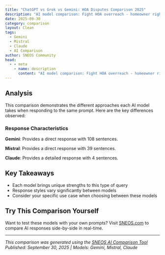 ```yaml
---
title: "ChatGPT vs Grok vs Gemini: HOA Disputes Comparison 2025"
description: "AI model comparison: Fight HOA overreach - homeowner rights vs community rules..."
date: 2025-09-30
category: comparison
layout: Clean
tags:
  - Gemini
  - Mistral
  - Claude
  - AI Comparison
author: SNEOS Community
head:
  - - meta
    - name: description
      content: "AI model comparison: Fight HOA overreach - homeowner rights vs community rules..."
---
```


<ChatComparison
  title="ChatGPT vs Grok vs Gemini: HOA Disputes Comparison 2025"
  prompt="Fight HOA overreach - homeowner rights vs community rules"
  :responses='{
    "Gemini": "Fighting HOA overreach is a common and often frustrating experience for homeowners. Here\u0027s a breakdown of homeowner rights, community rules, and how to navigate disputes:\n\n**I. Understanding the Landscape: HOA Powers \u0026 Limitations**\n\n*   **HOA Governing Documents:** The foundation of HOA power lies in these documents:\n    *   **CC\u0026Rs (Covenants, Conditions, and Restrictions):** These are recorded with the county and bind all homeowners. They outline permissible and prohibited uses of property, architectural guidelines, maintenance responsibilities, and more.  **Crucially, CC\u0026Rs must be reasonable, uniformly enforced, and not violate public policy or existing laws.**\n    *   **Bylaws:** Govern the operation of the HOA, including board member elections, meeting procedures, and voting rights.\n    *   **Rules and Regulations:**  These are often more specific and can be updated by the board (within the bounds of the CC\u0026Rs). They might cover parking, landscaping specifics, pool hours, etc.\n*   **State Laws:** Many states have laws regulating HOAs, often covering issues like:\n    *   **Disclosure Requirements:**  HOAs must provide certain documents to potential buyers.\n    *   **Assessment Limitations:** Limits on how much assessments can increase each year.\n    *   **Foreclosure Procedures:**  Restrictions on HOA\u0027s ability to foreclose on a home for unpaid assessments.\n    *   **Dispute Resolution:**  Requirements for mediation or arbitration before lawsuits.\n    *   **Solar Rights:** Laws protecting homeowners\u0027 rights to install solar panels.\n    *   **Pet Ownership:** Limits on breed or weight restrictions in some states.\n*   **Federal Laws:** Federal laws, like the Fair Housing Act, apply to HOAs and prohibit discrimination based on race, color, religion, sex, familial status, national origin, and disability.\n*   **HOA\u0027s Fiduciary Duty:**  Board members have a fiduciary duty to act in the best interests of the community. This means acting reasonably, in good faith, and with due care. They cannot use their position for personal gain.\n\n**II. Common Areas of HOA Overreach**\n\n*   **Architectural Control:**  Denying reasonable modifications or additions to your home (e.g., requiring specific paint colors or landscaping that doesn\u0027t suit the climate).\n*   **Landscaping Restrictions:**  Overly strict rules about lawn care, plant types, or vegetable gardens.\n*   **Parking Rules:**  Unreasonable restrictions on parking for residents or guests.\n*   **Pet Restrictions:**  Prohibiting certain breeds or limiting the number of pets.\n*   **Fines:**  Imposing excessive or arbitrary fines without proper notice or due process.\n*   **Selective Enforcement:**  Enforcing rules against some homeowners but not others (e.g., ignoring similar violations by board members).\n*   **Lack of Transparency:**  Failing to provide access to HOA documents, holding secret meetings, or making decisions without homeowner input.\n*   **Harassment:** Persistent and unreasonable communication, threats, or intimidation.\n\n**III.  Homeowner Rights**\n\n*   **Right to Access Governing Documents:**  You have the right to review and obtain copies of the CC\u0026Rs, bylaws, rules and regulations, meeting minutes, and financial records.\n*   **Right to Attend Meetings:**  In most states, you have the right to attend HOA board meetings (with some exceptions for executive sessions).\n*   **Right to Vote:**  You have the right to vote on important HOA matters, such as budget approvals, amendments to the CC\u0026Rs, and election of board members.\n*   **Right to Due Process:**  Before being fined or penalized, you have the right to notice of the violation, an opportunity to be heard, and a fair process for appealing the decision.  This is often outlined in the HOA documents and/or state law.\n*   **Right to Fair Treatment:**  The HOA must enforce rules uniformly and without discrimination.\n*   **Right to Peaceful Enjoyment:**  You have the right to use and enjoy your property without unreasonable interference from the HOA.\n*   **Right to Legal Recourse:**  If the HOA violates your rights, you have the right to pursue legal action.\n\n**IV.  Strategies for Fighting HOA Overreach**\n\n1.  **Know Your Documents:**\n    *   Thoroughly read and understand the CC\u0026Rs, bylaws, and rules and regulations.  Identify the specific clauses the HOA is relying on and whether they are being applied correctly and consistently.\n2.  **Communicate in Writing:**\n    *   Document everything.  Send all complaints, requests, and communications to the HOA in writing (email is fine).  Keep copies of everything.\n3.  **Attend Meetings:**\n    *   Attend HOA board meetings and voice your concerns.  Be polite but firm.  Prepare your arguments in advance and bring supporting evidence.\n4.  **Build a Coalition:**\n    *   Talk to your neighbors and see if they share your concerns.  There\u0027s strength in numbers.  Form a group to advocate for change.\n5.  **Negotiate and Mediate:**\n    *   Try to negotiate a resolution with the HOA board.  Consider mediation as a way to resolve disputes amicably.  Many states require mediation before legal action can be taken.\n6.  **Appeal the Decision:**\n    *   If the HOA issues a fine or denies a request, follow the HOA\u0027s appeal process.  Present your case clearly and concisely.\n7.  **Review State Laws:**\n    *   Research your state\u0027s laws regarding HOAs.  This will help you understand your rights and the HOA\u0027s limitations.\n8.  **Consult with an Attorney:**\n    *   If you are unable to resolve the issue through negotiation or mediation, consult with an attorney who specializes in HOA law.  An attorney can advise you on your legal options and represent you in court.\n9.  **Consider ADR (Alternative Dispute Resolution):**\n    *   Explore options like arbitration. While not always binding, it can offer a less expensive and time-consuming alternative to litigation.\n10. **Run for the Board:**\n    *   If you are passionate about making a change, consider running for the HOA board.  This will give you a direct voice in decision-making.\n11. **Document Selective Enforcement:**\n    *   If you believe the HOA is selectively enforcing rules, gather evidence of similar violations that have not been addressed.  Photos, dates, and witness statements can be helpful.\n\n**V. When to Seek Legal Help**\n\n*   **The HOA is violating state or federal law.**\n*   **The HOA is acting in bad faith or breaching its fiduciary duty.**\n*   **You have exhausted all other avenues for resolving the dispute.**\n*   **The financial stakes are high (e.g., a significant fine or potential foreclosure).**\n*   **The HOA is engaging in harassment or discrimination.**\n*   **You are facing legal action from the HOA.**\n\n**VI. Important Considerations**\n\n*   **Reasonableness:** Courts generally uphold HOA rules that are reasonable and uniformly enforced.\n*   **Uniform Enforcement:**  The HOA must enforce its rules consistently. Selective enforcement can be a basis for challenging a rule.\n*   **Amendments:**  HOA documents can be amended, but the process typically requires a vote of the homeowners.  Lobby for changes to rules you find unreasonable.\n*   **Cost:**  Fighting an HOA can be expensive, both in terms of legal fees and time.  Consider the costs and benefits before pursuing legal action.\n*   **Community Relations:**  Remember that you will still be living in the community with your neighbors.  Try to resolve disputes amicably and maintain positive relationships.\n\n**VII. Key Questions to Ask Yourself:**\n\n*   **Is the rule valid?** Does it comply with the CC\u0026Rs, bylaws, and state law?\n*   **Is the rule being applied fairly?** Is it being enforced uniformly?\n*   **Is the rule reasonable?** Is there a legitimate purpose for the rule, and is it the least restrictive means of achieving that purpose?\n*   **What are the potential consequences of fighting the HOA?** What are the financial costs, and what impact will it have on your relationships with your neighbors?\n\nFighting HOA overreach can be challenging, but by understanding your rights, documenting your concerns, and pursuing appropriate strategies, you can protect your property and maintain a positive living environment. Good luck!\n",
    "Mistral": "Fighting Homeowners Association (HOA) overreach involves understanding your rights as a homeowner, the rules of your community, and the legal framework that governs HOAs. Here are some steps you can take:\n\n### 1. **Understand Your HOA\u0027s Governing Documents**\n   - **Review the Covenants, Conditions, and Restrictions (CC\u0026Rs):** These documents outline the rules and regulations of your community.\n   - **Check the Bylaws:** These detail the operational procedures of the HOA.\n   - **Read the Rules and Regulations:** These are additional guidelines that the HOA board may have adopted.\n\n### 2. **Know Your Rights**\n   - **State Laws:** Many states have laws that govern HOAs and protect homeowner rights. Familiarize yourself with these laws.\n   - **Federal Laws:** Certain federal laws, such as the Fair Housing Act, may also apply.\n\n### 3. **Document Everything**\n   - **Keep Records:** Maintain detailed records of all communications with the HOA, including emails, letters, and meeting notes.\n   - **Photographs and Videos:** Document any issues or violations with photographs or videos.\n\n### 4. **Attend HOA Meetings**\n   - **Participate:** Regularly attend HOA meetings to stay informed and voice your concerns.\n   - **Vote:** Ensure you vote in HOA elections and on important issues.\n\n### 5. **Communicate with the HOA Board**\n   - **Write Letters:** Send formal letters to the HOA board outlining your concerns and requesting a resolution.\n   - **Meet in Person:** Request a meeting with the HOA board to discuss your issues face-to-face.\n\n### 6. **Seek Legal Advice**\n   - **Consult a Lawyer:** If the HOA is not responsive or if the issue is serious, consider consulting with a lawyer who specializes in HOA law.\n   - **Mediation:** Some disputes can be resolved through mediation, which is often less costly and time-consuming than litigation.\n\n### 7. **File a Complaint**\n   - **State Agencies:** Some states have agencies that oversee HOAs and can investigate complaints.\n   - **Court Action:** As a last resort, you may need to take legal action against the HOA.\n\n### 8. **Build Support**\n   - **Neighbors:** Talk to your neighbors and see if they share your concerns. Collective action can be more effective.\n   - **Petitions:** Start a petition to gather support for your cause.\n\n### 9. **Educate Yourself**\n   - **HOA Laws:** Learn about the specific laws that apply to HOAs in your state.\n   - **Homeowner Rights:** Understand your rights as a homeowner and how they intersect with HOA rules.\n\n### 10. **Stay Calm and Professional**\n   - **Avoid Confrontation:** Keep your interactions with the HOA professional and avoid personal attacks.\n   - **Document Everything:** Continue to document all communications and actions taken by the HOA.\n\n### Common Issues to Watch For:\n   - **Unreasonable Fines:** Ensure that any fines imposed are reasonable and in accordance with the governing documents.\n   - **Selective Enforcement:** Make sure the HOA is applying rules consistently and fairly.\n   - **Overstepping Boundaries:** Ensure the HOA is not overstepping its authority, such as by attempting to regulate activities inside your home.\n\n### Conclusion\nFighting HOA overreach requires a combination of understanding your rights, documenting your case, and taking appropriate legal action if necessary. By staying informed and proactive, you can protect your rights as a homeowner and ensure that your HOA operates within the bounds of the law.",
    "Claude": "Here\u0027s a strategic approach to fighting HOA overreach while protecting your rights:\n\n## **Know Your Legal Foundation**\n\n**Review Key Documents:**\n- CC\u0026Rs (Covenants, Conditions \u0026 Restrictions)\n- Bylaws and rules amendments\n- Your state\u0027s HOA laws\n- Meeting minutes for rule changes\n\n**Common Overreach Areas:**\n- Architectural controls beyond scope\n- Excessive fines or enforcement\n- Selective rule enforcement\n- Procedural violations in meetings/voting\n\n## **Document Everything**\n\n- Keep all HOA correspondence\n- Photograph property conditions\n- Record meeting attendance/statements\n- Track enforcement patterns across community\n- Note procedural violations\n\n## **Strategic Response Steps**\n\n**1. Internal Resolution First**\n- Request hearing before board\n- Present evidence of overreach\n- Propose reasonable compromises\n- Get decisions in writing\n\n**2. Rally Community Support**\n- Connect with like-minded neighbors\n- Attend/speak at board meetings\n- Run for board positions\n- Organize recall elections if warranted\n\n**3. Formal Challenges**\n- File complaints with state regulators\n- Pursue mediation/arbitration\n- Consider legal action for serious violations\n\n## **Know Your Rights**\n\n- Due process in enforcement actions\n- Access to HOA records and financials\n- Reasonable rule enforcement\n- Protection from discriminatory actions\n- Right to attend meetings and vote\n\n## **When to Seek Legal Help**\n\n- Significant financial penalties\n- Threats of liens/foreclosure\n- Constitutional rights violations\n- Pattern of harassment or discrimination\n\nWould you like me to elaborate on any specific aspect of HOA disputes you\u0027re facing?"
  }'
  published-date="14:08"
/>

## Analysis

This comparison demonstrates the different approaches each AI model takes when responding to the same prompt. Here are the key differences observed:

### Response Characteristics

**Gemini**: Provides a direct response with 108 sentences. 

**Mistral**: Provides a direct response with 39 sentences. 

**Claude**: Provides a detailed response with 4 sentences. 

## Key Takeaways

- Each model brings unique strengths to this type of query
- Response styles vary significantly between models
- Consider your specific use case when choosing between these models

## Try This Comparison Yourself

Want to test these models with your own prompts? Visit [SNEOS.com](https://sneos.com) to compare AI responses side-by-side in real-time.

---

*This comparison was generated using the [SNEOS AI Comparison Tool](https://sneos.com)*
*Published: September 30, 2025 | Models: Gemini, Mistral, Claude*
